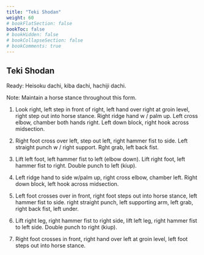 ```yaml
---
title: "Teki Shodan"
weight: 60
# bookFlatSection: false
bookToc: false
# bookHidden: false
# bookCollapseSection: false
# bookComments: true
---
```

## Teki Shodan

Ready:  Heisoku dachi, kiba dachi, hachiji dachi.

Note: Maintain a horse stance throughout this form.

1.  Look right, left step in front of right, left hand over right at groin
level, right step out into horse stance.  Right ridge hand w / palm up.  Left cross elbow, chamber both hands right.
Left down block, right hook across midsection.

2.  Right foot cross over left, step out left, right hammer fist to side.
Left straight punch w / right support. Rght grab, left back fist.

3.  Lift left foot, left hammer fist to left (elbow down).  Lift right foot,
left hammer fist to right.  Double punch to left (kiup).

4.  Left ridge hand to side w/palm up, right cross elbow, chamber left.
Right down block, left hook across midsection.

5.  Left foot crosses over in front, right foot steps out into horse stance,
left hammer fist to side.  right straight punch, left supporting arm, left grab,
right back fist, left under.

6.  Lift right leg, right hammer fist to right side, lift left leg, right hammer fist 
to left side.  Double punch to right (kiup).

7.  Right foot crosses in front, right hand over left at groin level, left 
foot steps out into horse stance. 

     

